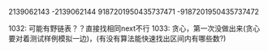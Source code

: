 2139062143
-2139062144
9187201950435737471
-9187201950435737472


1032: 可能有野链表？？直接找相同next不行
1033: 贪心，第一次没做出来(贪心要对着测试样例模拟一边)，(有没有算法能快速找出区间内有哪些数?)
